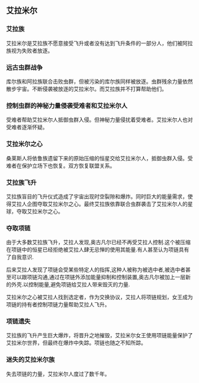## 艾拉米尔

### 艾拉族
艾拉米尔是艾拉族不愿意接受飞升或者没有达到飞升条件的一部分人，他们被阿拉族视为失败者放逐。

### 远古虫群战争

库尔族和阿拉族联合击败虫群，但被污染的库尔族同样被放逐。虫群残余力量依然散步宇宙。不断侵袭被放逐的艾拉米尔。而艾拉族并不打算帮助他们。

### 控制虫群的神秘力量侵袭受难者和艾拉米尔人

受难者帮助艾拉米尔人抵御虫群入侵。但神秘力量侵扰着受难者。艾拉米尔人也对受难者逐渐怀疑。

### 艾拉米尔之心

桑莱斯人将依鲁族遗留下来的原始压缩的恒星交给艾拉米尔人，抵御虫群入侵。受难者在保护立场下也恢复。双方恢复联盟关系。

### 艾拉族飞升

艾拉族盲目的飞升仪式造成了宇宙出现时空裂隙和爆炸。同时巨大的能量需求，使得艾拉人企图夺取艾拉米尔之心。最终艾拉族依靠联合虫群袭击了艾拉米尔人的星球，夺取艾拉米尔之心。

### 夺取项链

由于大多数艾拉族飞升，艾拉人发现,奥古凡尔已经不再受艾拉人控制.这个被压缩在项链中的恒星已经拒绝被艾拉人肆无忌惮的使用其能量.有人甚至认为项链具有了自我意识.

后来艾拉人发现了项链会受某些特定人的指挥,这种人被称为被选中者,被选中者甚至可以跟项链沟通,通过在项链外添加能量抑制和控制装置,奥古凡尔被加上一层新的外壳.以控制能量,避免项链给艾拉人带来毁灭的力量.


艾拉米尔之心被艾拉人找到选定者，作为交换协议，艾拉人将项链规划，女王成为项链的持有者控制项链力量帮助艾拉人飞升。

### 项链遗失

艾拉族的飞升产生巨大爆炸，将晋升之地摧毁，艾拉米尔女王使用项链能量保护了艾拉米尔世界，但最终在爆炸中失踪。项链也随之不知所踪。

###  迷失的艾拉米尔族

失去项链的力量，艾拉米尔人度过了数千年。
